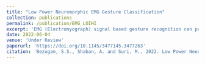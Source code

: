```yaml
---
title: "Low Power Neuromorphic EMG Gesture Classification"
collection: publications
permalink: /publication/EMG_LOIHI
excerpt: 'EMG (Electromyograph) signal based gesture recognition can prove vital for applications such as smart wearables and bio-medical neuro-prosthetic control. Spiking Neural Networks (SNNs) are promising for low-power, real-time EMG gesture recognition, owing to their inherent spike/event driven spatio-temporal dynamics. In literature, there are limited demonstrations of neuromorphic hardware implementation (at full chip/board/system scale) for EMG gesture classification. Moreover, most literature attempts exploit primitive SNNs based on LIF (Leaky Integrate and Fire) neurons. In this work, we address the aforementioned gaps with following key contributions: (1) Low-power, high accuracy demonstration of EMG-signal based gesture recognition using neuromorphic Recurrent Spiking Neural Networks (RSNN). In particular, we propose a multi-time scale recurrent neuromorphic system based on special double-exponential adaptive threshold (DEXAT) neurons. Our network achieves state-of-the-art classification accuracy (90%) while using ~53% lesser neurons than best reported prior art on Roshambo EMG dataset. (2) A new multi-channel spike encoder scheme for efficient processing of real-valued EMG data on neuromorphic systems. (3) Unique multi-compartment methodology to implement complex adaptive neurons on Intel's dedicated neuromorphic Loihi chip is shown. (4) RSNN implementation on Loihi (Nahuku 32) achieves significant energy/latency benefits of ~983X/19X compared to GPU for batch size as 50.'
date: 2022-06-04
venue: 'Under Review'
paperurl: 'https://doi.org/10.1145/3477145.3477263'
citation: 'Bezugam, S.S., Shaban, A. and Suri, M., 2022. Low Power Neuromorphic EMG Gesture Classification. arXiv preprint arXiv:2206.02061.'
---
```

